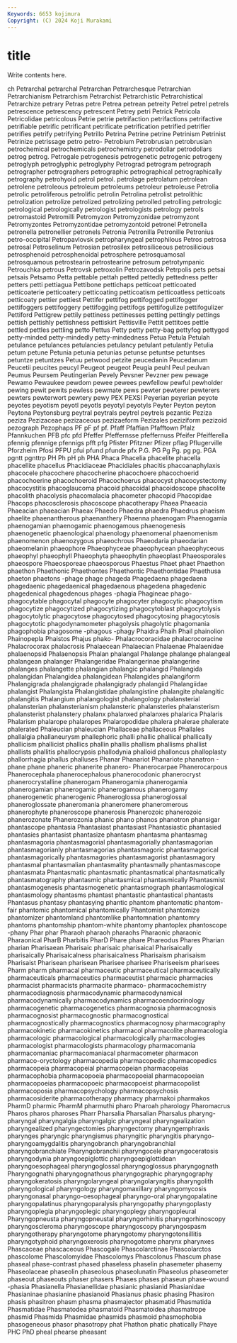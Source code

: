 ```yaml
---
Keywords: 6653 kojimura
Copyright: (C) 2024 Koji Murakami
---
```


# title

Write contents here.



ch
Petrarchal petrarchal Petrarchan Petrarchesque Petrarchian Petrarchianism Petrarchism Petrarchist Petrarchistic Petrarchistical
Petrarchize petrary Petras petre Petrea petrean petreity Petrel petrel petrels
petrescence petrescency petrescent Petrey petri Petrick Petricola Petricolidae petricolous Petrie
petrie petrifaction petrifactions petrifactive petrifiable petrific petrificant petrificate petrification petrified
petrifier petrifies petrify petrifying Petrillo Petrina Petrine petrine Petrinism Petrinist
Petrinize petrissage petro petro- Petrobium Petrobrusian petrobrusian petrochemical petrochemicals petrochemistry
petrodollar petrodollars petrog petrog. Petrogale petrogenesis petrogenetic petrogenic petrogeny petroglyph
petroglyphic petroglyphy Petrograd petrogram petrograph petrographer petrographers petrographic petrographical petrographically
petrography petrohyoid petrol petrol. petrolage petrolatum petrolean petrolene petroleous petroleum
petroleums petroleur petroleuse Petrolia petrolic petroliferous petrolific petrolin Petrolina petrolist
petrolithic petrolization petrolize petrolized petrolizing petrolled petrolling petrologic petrological petrologically
petrologist petrologists petrology petrols petromastoid Petromilli Petromyzon Petromyzonidae petromyzont Petromyzontes
Petromyzontidae petromyzontoid petronel Petronella petronella petronellier petronels Petronia Petronilla Petronille
Petronius petro-occipital Petropavlovsk petropharyngeal petrophilous Petros petrosa petrosal Petroselinum Petrosian
petrosilex petrosiliceous petrosilicious petrosphenoid petrosphenoidal petrosphere petrosquamosal petrosquamous petrostearin petrostearine
petrosum petrotympanic Petrouchka petrous Petrovsk petroxolin Petrozavodsk Petrpolis pets petsai
petsais Petsamo Petta pettable pettah petted pettedly pettedness petter petters
petti pettiagua Pettibone pettichaps petticoat petticoated petticoaterie petticoatery petticoating petticoatism
petticoatless petticoats petticoaty pettier pettiest Pettifer pettifog pettifogged pettifogger pettifoggers
pettifoggery pettifogging pettifogs pettifogulize pettifogulizer Pettiford Pettigrew pettily pettiness pettinesses
petting pettingly pettings pettish pettishly pettishness pettiskirt Pettisville Pettit pettitoes
pettle pettled pettles pettling petto Pettus Petty petty petty-bag pettyfog
pettygod petty-minded petty-mindedly petty-mindedness Petua Petula Petulah petulance petulances petulancies
petulancy petulant petulantly Petulia petum petune Petunia petunia petunias petunse
petuntse petuntses petuntze petuntzes Petuu petwood petzite peucedanin Peucedanum Peucetii
peucites peucyl Peugeot peugeot Peugia peuhl Peul peulvan Peumus Peursem
Peutingerian Pevely Pevsner Pevzner pew pewage Pewamo Pewaukee pewdom pewee
pewees pewfellow pewful pewholder pewing pewit pewits pewless pewmate pews
pewter pewterer pewterers pewters pewterwort pewtery pewy PEX PEXSI Peyerian
peyerian peyote peyotes peyotism peyotl peyotls peyotyl peyotyls Peyter Peyton
peyton Peytona Peytonsburg peytral peytrals peytrel peytrels pezantic Peziza peziza
Pezizaceae pezizaceous pezizaeform Pezizales peziziform pezizoid pezograph Pezophaps PF pF
pf pf. Pfaff Pfaffian Pfafftown Pfalz Pfannkuchen PFB pfc pfd
Pfeffer Pfeffernsse pfeffernuss Pfeifer Pfeifferella pfennig pfennige pfennigs pfft pfg
Pfister Pfitzner Pfizer pflag Pflugerville Pforzheim Pfosi PFPU pfui pfund
pfunde pfx P.G. PG Pg Pg. pg pg. PGA pgntt
pgnttrp PH Ph pH ph PHA Phaca Phacelia phacelite phacella
phacellite phacellus Phacidiaceae Phacidiales phacitis phacoanaphylaxis phacocele phacochere phacocherine phacochoere
phacochoerid phacochoerine phacochoeroid Phacochoerus phacocyst phacocystectomy phacocystitis phacoglaucoma phacoid phacoidal
phacoidoscope phacolite phacolith phacolysis phacomalacia phacometer phacopid Phacopidae Phacops phacosclerosis
phacoscope phacotherapy Phaea Phaeacia Phaeacian phaeacian Phaeax Phaedo Phaedra phaedra
Phaedrus phaeism phaelite phaenantherous phaenanthery Phaenna phaenogam Phaenogamia phaenogamian phaenogamic
phaenogamous phaenogenesis phaenogenetic phaenological phaenology phaenomenal phaenomenism phaenomenon phaenozygous phaeochrous
Phaeodaria phaeodarian phaeomelanin phaeophore Phaeophyceae phaeophycean phaeophyceous phaeophyl phaeophyll Phaeophyta
phaeophytin phaeoplast Phaeosporales phaeospore Phaeosporeae phaeosporous Phaestus Phaet phaet Phaethon
phaethon Phaethonic Phaethontes Phaethontic Phaethontidae Phaethusa phaeton phaetons -phage phage
phageda Phagedaena phagedaena phagedaenic phagedaenical phagedaenous phagedena phagedenic phagedenical phagedenous
phages -phagia Phagineae phago- phagocytable phagocytal phagocyte phagocyter phagocytic phagocytism
phagocytize phagocytized phagocytizing phagocytoblast phagocytolysis phagocytolytic phagocytose phagocytosed phagocytosing phagocytosis
phagocytotic phagodynamometer phagolysis phagolytic phagomania phagophobia phagosome -phagous -phagy Phaidra
Phaih Phail phainolion Phainopepla Phaistos Phajus phako- Phalacrocoracidae phalacrocoracine Phalacrocorax
phalacrosis Phalaecean Phalaecian Phalaenae Phalaenidae phalaenopsid Phalaenopsis Phalan phalangal Phalange
phalange phalangeal phalangean phalanger Phalangeridae Phalangerinae phalangerine phalanges phalangette phalangian
phalangic phalangid Phalangida phalangidan Phalangidea phalangidean Phalangides phalangiform Phalangigrada phalangigrade
phalangigrady phalangiid Phalangiidae phalangist Phalangista Phalangistidae phalangistine phalangite phalangitic phalangitis
Phalangium phalangologist phalangology phalansterial phalansterian phalansterianism phalansteric phalansteries phalansterism phalansterist
phalanstery phalanx phalanxed phalanxes phalarica Phalaris Phalarism phalarope phalaropes Phalaropodidae
phalera phalerae phalerate phalerated Phaleucian phaleucian Phallaceae phallaceous Phallales phallalgia
phallaneurysm phallephoric phalli phallic phallical phallically phallicism phallicist phallics phallin
phallis phallism phallisms phallist phallists phallitis phallocrypsis phallodynia phalloid phalloncus
phalloplasty phallorrhagia phallus phalluses Phanar Phanariot Phanariote phanatron -phane phane
phaneric phanerite phanero- Phanerocarpae Phanerocarpous Phanerocephala phanerocephalous phanerocodonic phanerocryst phanerocrystalline
phanerogam Phanerogamia phanerogamia phanerogamian phanerogamic phanerogamous phanerogamy phanerogenetic phanerogenic Phaneroglossa
phaneroglossal phaneroglossate phaneromania phaneromere phaneromerous phanerophyte phaneroscope phanerosis Phanerozoic phanerozoic
phanerozonate Phanerozonia phanic phano phanos phanotron phansigar phantascope phantasia Phantasiast
phantasiast Phantasiastic phantasied phantasies phantasist phantasize phantasm phantasma phantasmag phantasmagoria
phantasmagorial phantasmagorially phantasmagorian phantasmagorianly phantasmagorias phantasmagoric phantasmagorical phantasmagorically phantasmagories phantasmagorist
phantasmagory phantasmal phantasmalian phantasmality phantasmally phantasmascope phantasmata Phantasmatic phantasmatic phantasmatical
phantasmatically phantasmatography phantasmic phantasmical phantasmically Phantasmist phantasmogenesis phantasmogenetic phantasmograph phantasmological
phantasmology phantasms phantast phantastic phantastical phantasts Phantasus phantasy phantasying phantic
phantom phantomatic phantom-fair phantomic phantomical phantomically Phantomist phantomize phantomizer phantomland
phantomlike phantomnation phantomry phantoms phantomship phantom-white phantomy phantoplex phantoscope -phany
Phar phar Pharaoh pharaoh pharaohs Pharaonic pharaonic Pharaonical PharB Pharbitis
PharD Phare phare Phareodus Phares Pharian pharian Pharisaean Pharisaic pharisaic
pharisaical Pharisaically pharisaically Pharisaicalness pharisaicalness Pharisaism pharisaism Pharisaist Pharisean pharisean
Pharisee pharisee Phariseeism pharisees Pharm pharm pharmacal pharmaceutic pharmaceutical pharmaceutically
pharmaceuticals pharmaceutics pharmaceutist pharmacic pharmacies pharmacist pharmacists pharmacite pharmaco- pharmacochemistry
pharmacodiagnosis pharmacodynamic pharmacodynamical pharmacodynamically pharmacodynamics pharmacoendocrinology pharmacogenetic pharmacogenetics pharmacognosia pharmacognosis
pharmacognosist pharmacognostic pharmacognostical pharmacognostically pharmacognostics pharmacognosy pharmacography pharmacokinetic pharmacokinetics pharmacol
pharmacolite pharmacologia pharmacologic pharmacological pharmacologically pharmacologies pharmacologist pharmacologists pharmacology pharmacomania
pharmacomaniac pharmacomaniacal pharmacometer pharmacon pharmaco-oryctology pharmacopedia pharmacopedic pharmacopedics pharmacopeia pharmacopeial
pharmacopeian pharmacopeias pharmacophobia pharmacopoeia pharmacopoeial pharmacopoeian pharmacopoeias pharmacopoeic pharmacopoeist pharmacopolist
pharmacoposia pharmacopsychology pharmacopsychosis pharmacosiderite pharmacotherapy pharmacy pharmakoi pharmakos PharmD pharmic
PharmM pharmuthi pharo Pharoah pharology Pharomacrus Pharos pharos pharoses Pharr
Pharsalia Pharsalian Pharsalus pharyng- pharyngal pharyngalgia pharyngalgic pharyngeal pharyngealization pharyngealized
pharyngectomies pharyngectomy pharyngemphraxis pharynges pharyngic pharyngismus pharyngitic pharyngitis pharyngo- pharyngoamygdalitis
pharyngobranch pharyngobranchial pharyngobranchiate Pharyngobranchii pharyngocele pharyngoceratosis pharyngodynia pharyngoepiglottic pharyngoepiglottidean pharyngoesophageal
pharyngoglossal pharyngoglossus pharyngognath Pharyngognathi pharyngognathous pharyngographic pharyngography pharyngokeratosis pharyngolaryngeal pharyngolaryngitis
pharyngolith pharyngological pharyngology pharyngomaxillary pharyngomycosis pharyngonasal pharyngo-oesophageal pharyngo-oral pharyngopalatine pharyngopalatinus
pharyngoparalysis pharyngopathy pharyngoplasty pharyngoplegia pharyngoplegic pharyngoplegy pharyngopleural Pharyngopneusta pharyngopneustal pharyngorhinitis
pharyngorhinoscopy pharyngoscleroma pharyngoscope pharyngoscopy pharyngospasm pharyngotherapy pharyngotome pharyngotomy pharyngotonsillitis pharyngotyphoid
pharyngoxerosis pharynogotome pharynx pharynxes Phascaceae phascaceous Phascogale Phascolarctinae Phascolarctos phascolome
Phascolomyidae Phascolomys Phascolonus Phascum phase phaseal phase-contrast phased phaseless phaselin
phasemeter phasemy Phaseolaceae phaseolin phaseolous phaseolunatin Phaseolus phaseometer phaseout phaseouts
phaser phasers Phases phases phaseun phase-wound -phasia Phasianella Phasianellidae phasianic
phasianid Phasianidae Phasianinae phasianine phasianoid Phasianus phasic phasing Phasiron phasis
phasitron phasm phasma phasmajector phasmatid Phasmatida Phasmatidae Phasmatodea phasmatoid Phasmatoidea
phasmatrope phasmid Phasmida Phasmidae phasmids phasmoid phasmophobia phasogeneous phasor phasotropy
phat Phathon phatic phatically Phaye PHC PhD pheal phearse pheasant
